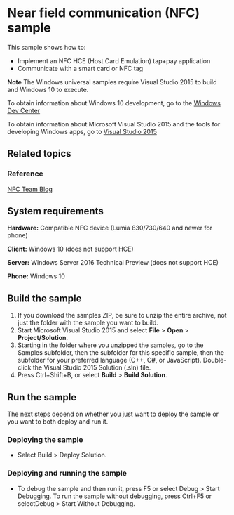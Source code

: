 <!---
  category: DevicesSensorsAndPower
  samplefwlink: http://go.microsoft.com/fwlink/p/?LinkId=620575
--->

# Near field communication (NFC) sample

This sample shows how to:

-   Implement an NFC HCE (Host Card Emulation) tap+pay application
-   Communicate with a smart card or NFC tag

**Note** The Windows universal samples require Visual Studio 2015 to build and Windows 10 to execute.
 
To obtain information about Windows 10 development, go to the [Windows Dev Center](http://go.microsoft.com/fwlink/?LinkID=532421)

To obtain information about Microsoft Visual Studio 2015 and the tools for developing Windows apps, go to [Visual Studio 2015](http://go.microsoft.com/fwlink/?LinkID=532422)

## Related topics

### Reference

[NFC Team Blog](http://go.microsoft.com/fwlink/?LinkId=534749)

## System requirements

**Hardware:** Compatible NFC device (Lumia 830/730/640 and newer for phone)

**Client:** Windows 10 (does not support HCE)

**Server:** Windows Server 2016 Technical Preview (does not support HCE)

**Phone:** Windows 10

## Build the sample

1. If you download the samples ZIP, be sure to unzip the entire archive, not just the folder with the sample you want to build. 
2. Start Microsoft Visual Studio 2015 and select **File** \> **Open** \> **Project/Solution**.
3. Starting in the folder where you unzipped the samples, go to the Samples subfolder, then the subfolder for this specific sample, then the subfolder for your preferred language (C++, C#, or JavaScript). Double-click the Visual Studio 2015 Solution (.sln) file.
4. Press Ctrl+Shift+B, or select **Build** \> **Build Solution**.

## Run the sample

The next steps depend on whether you just want to deploy the sample or you want to both deploy and run it.

### Deploying the sample

- Select Build > Deploy Solution. 

### Deploying and running the sample

- To debug the sample and then run it, press F5 or select Debug >  Start Debugging. To run the sample without debugging, press Ctrl+F5 or selectDebug > Start Without Debugging. 
